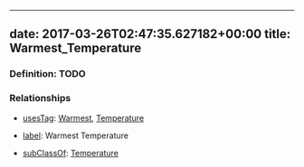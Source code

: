 
---
date: 2017-03-26T02:47:35.627182+00:00
title: Warmest_Temperature
---
### Definition: TODO

### Relationships

* [usesTag](https://brickschema.org/schema/1.0/BrickFrame#usesTag): [Warmest](https://brickschema.org/schema/1.0/BrickTag#Warmest), [Temperature](https://brickschema.org/schema/1.0/BrickTag#Temperature)

* [label](http://www.w3.org/2000/01/rdf-schema#label): Warmest Temperature

* [subClassOf](http://www.w3.org/2000/01/rdf-schema#subClassOf): [Temperature](https://brickschema.org/schema/1.0/Brick#Temperature)
